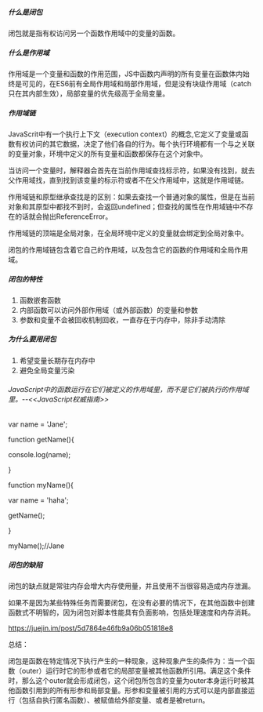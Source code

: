 ##### 什么是闭包

闭包就是指有权访问另一个函数作用域中的变量的函数。

##### 什么是作用域

作用域是一个变量和函数的作用范围，JS中函数内声明的所有变量在函数体内始终是可见的，在ES6前有全局作用域和局部作用域，但是没有块级作用域（catch只在其内部生效），局部变量的优先级高于全局变量。

##### 作用域链

JavaScrit中有一个执行上下文（execution context）的概念,它定义了变量或函数有权访问的其它数据，决定了他们各自的行为。每个执行环境都有一个与之关联的变量对象，环境中定义的所有变量和函数都保存在这个对象中。

当访问一个变量时，解释器会首先在当前作用域查找标示符，如果没有找到，就去父作用域找，直到找到该变量的标示符或者不在父作用域中，这就是作用域链。

作用域链和原型继承查找是的区别：如果去查找一个普通对象的属性，但是在当前对象和其原型中都找不到时，会返回undefined；但查找的属性在作用域链中不存在的话就会抛出ReferenceError。

作用域链的顶端是全局对象，在全局环境中定义的变量就会绑定到全局对象中。

闭包的作用域链包含着它自己的作用域，以及包含它的函数的作用域和全局作用域。

##### 闭包的特性

1. 函数嵌套函数
2. 内部函数可以访问外部作用域（或外部函数）的变量和参数
3. 参数和变量不会被回收机制回收，一直存在于内存中，除非手动清除

##### 为什么要用闭包

1. 希望变量长期存在内存中
2. 避免全局变量污染

###### JavaScript中的函数运行在它们被定义的作用域里，而不是它们被执行的作用域里。--<<JavaScript权威指南>>

var name = 'Jane';

function getName(){

  console.log(name);

}

function myName(){

   var name = 'haha';

   getName();

}

myName();//Jane

##### 闭包的缺陷

闭包的缺点就是常驻内存会增大内存使用量，并且使用不当很容易造成内存泄漏。

如果不是因为某些特殊任务而需要闭包，在没有必要的情况下，在其他函数中创建函数式不明智的，因为闭包对脚本性能具有负面影响，包括处理速度和内存消耗。

https://juejin.im/post/5d7864e46fb9a06b051818e8

总结：

闭包是函数在特定情况下执行产生的一种现象，这种现象产生的条件为：当一个函数（outer）运行时它的形参或者它的局部变量被其他函数所引用。满足这个条件时，那么这个outer就会形成闭包，这个闭包所包含的变量为outer本身运行时被其他函数引用到的所有形参和局部变量。形参和变量被引用的方式可以是内部直接运行（包括自执行匿名函数）、被赋值给外部变量、或者是被return。
